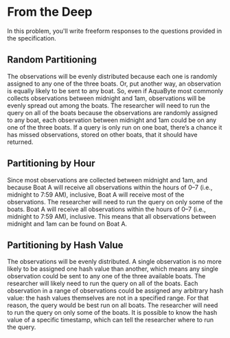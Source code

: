 # From the Deep

In this problem, you'll write freeform responses to the questions provided in the specification.

## Random Partitioning

 The observations will be evenly distributed because each one is randomly assigned to any one of the three boats. Or, put another way, an observation is equally likely to be sent to any boat. So, even if AquaByte most commonly collects observations between midnight and 1am, observations will be evenly spread out among the boats.
 The researcher will need to run the query on all of the boats because the observations are randomly assigned to any boat, each observation between midnight and 1am could be on any one of the three boats. If a query is only run on one boat, there’s a chance it has missed observations, stored on other boats, that it should have returned.

## Partitioning by Hour

 Since most observations are collected between midnight and 1am, and because Boat A will receive all observations within the hours of 0–7 (i.e., midnight to 7:59 AM), inclusive, Boat A will receive most of the observations.
 The researcher will need to run the query on only some of the boats. Boat A will receive all observations within the hours of 0–7 (i.e., midnight to 7:59 AM), inclusive. This means that all observations between midnight and 1am can be found on Boat A.

## Partitioning by Hash Value

The observations will be evenly distributed. A single observation is no more likely to be assigned one hash value than another, which means any single observation could be sent to any one of the three available boats.
The researcher will likely need to run the query on all of the boats. Each observation in a range of observations could be assigned any arbitrary hash value: the hash values themselves are not in a specified range. For that reason, the query would be best run on all boats.
The researcher will need to run the query on only some of the boats. It is possible to know the hash value of a specific timestamp, which can tell the researcher where to run the query.

